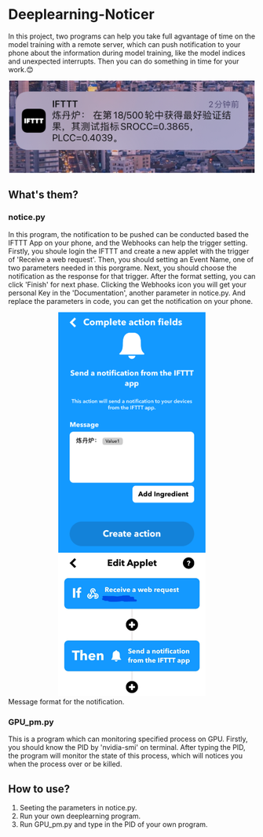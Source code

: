 # Deeplearning-Noticer
In this project, two programs can help you take full agvantage of time on the model training with a remote server, which can push notification to your phone about the information during model training, like the model indices and unexpected interrupts. Then you can do something in time for your work.:blush:
<div align=center>
<img src="https://github.com/Gray-OREO/Deeplearning-Noticer/blob/main/images/0.png" width="500px">
</div>

## What's them?
### notice.py
In this program, the notification to be pushed can be conducted based the IFTTT App on your phone, and the Webhooks can help the trigger setting. Firstly, you shoule login the IFTTT and create a new applet with the trigger of 'Receive a web request'. Then, you should setting an Event Name, one of two parameters needed in this porgrame. Next, you should choose the notification as the response for that trigger. After the format setting, you can click 'Finish' for next phase. Clicking the Webhooks icon you will get your personal Key in the 'Documentation', another parameter in notice.py. And replace the parameters in code, you can get the notification on your phone.

<div align=center>
<img src="https://github.com/Gray-OREO/Deeplearning-Noticer/blob/main/images/a.PNG" width="300px"><img src="https://github.com/Gray-OREO/Deeplearning-Noticer/blob/main/images/b.jpg" width="300px">
</div>
Message format for the notification.

### GPU_pm.py
This is a program which can monitoring specified process on GPU. Firstly, you should know the PID by 'nvidia-smi' on terminal. After typing the PID, the program will monitor the state of this process, which will notices you when the process over or be killed.

## How to use?
1. Seeting the parameters in notice.py.
2. Run your own deeplearning program.
3. Run GPU_pm.py and type in the PID of your own program.
